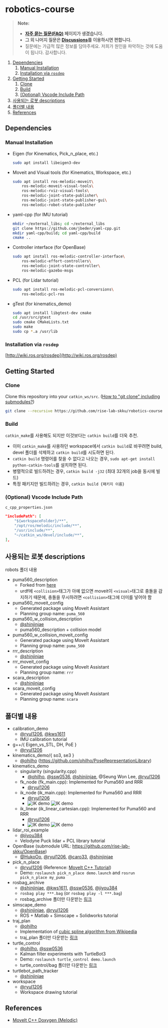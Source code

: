 # robotics-course

> **Note:**
> * **[자주 묻는 질문(FAQ)](https://github.com/rise-lab-skku/robotics-course/wiki/%EC%9E%90%EC%A3%BC-%EB%AC%BB%EB%8A%94-%EC%A7%88%EB%AC%B8(FAQ)) 페이지가 생겼습니다.**
> * **그 외 나머지 질문은 [Discussions](https://github.com/rise-lab-skku/robotics-course/discussions)를 이용하시면 편합니다.**
> * 질문에는 가급적 많은 정보를 담아주세요. 저희가 원인을 파악하는 것에 도움이 됩니다. 감사합니다.

1. [Dependencies](#dependencies)
   1. [Manual Installation](#manual-installation)
   2. [Installation via `rosdep`](#installation-via-rosdep)
2. [Getting Started](#getting-started)
   1. [Clone](#clone)
   2. [Build](#build)
   3. [(Optional) Vscode Include Path](#optional-vscode-include-path)
3. [사용되는 로봇 descriptions](#사용되는-로봇-descriptions)
4. [폴더별 내용](#폴더별-내용)
5. [References](#references)

## Dependencies

### Manual Installation

- Eigen (for Kinematics, Pick_n_place, etc.)

  ```sh
  sudo apt install libeigen3-dev
  ```

- Moveit and Visual tools (for Kinematics, Workspace, etc.)

  ```sh
  sudo apt install ros-melodic-moveit\
      ros-melodic-moveit-visual-tools\
      ros-melodic-rviz-visual-tools\
      ros-melodic-joint-state-publisher\
      ros-melodic-joint-state-publisher-gui\
      ros-melodic-robot-state-publisher
  ```

- yaml-cpp (for IMU tutorial)

  ```sh
  mkdir ~/external_libs; cd ~/external_libs
  git clone https://github.com/jbeder/yaml-cpp.git
  mkdir yaml-cpp/build; cd yaml-cpp/build
  cmake ..
  ```

- Controller interface (for OpenBase)

  ```sh
  sudo apt install ros-melodic-controller-interface\
      ros-melodic-effort-controllers\
      ros-melodic-joint-state-controller\
      ros-melodic-gazebo-msgs
  ```

- PCL (for Lidar tutorial)

  ```sh
  sudo apt install ros-melodic-pcl-conversions\
      ros-melodic-pcl-ros
  ```

- gTest (for kinematics_demo)

  ```sh
  sudo apt install libgtest-dev cmake
  cd /usr/src/gtest
  sudo cmake CMakeLists.txt
  sudo make
  sudo cp *.a /usr/lib
  ```

### Installation via `rosdep`

[http://wiki.ros.org/rosdep](http://wiki.ros.org/rosdep)

## Getting Started

### Clone

Clone this repository into your `catkin_ws/src`. ([How to "git clone" including submodules?](https://stackoverflow.com/questions/3796927/how-to-git-clone-including-submodules))

```sh
git clone --recursive https://github.com/rise-lab-skku/robotics-course.git
```

### Build

`catkin_make`를 사용해도 되지만 이것보다는 `catkin build`를 더욱 추천.

- 이미 `catkin_make`를 사용하던 workspace에서 `catkin build`로 바꾸려면 build, devel 폴더를 삭제하고 `catkin build`를 시도하면 된다.
- `catkin build` 명령어를 찾을 수 없다고 나오는 경우, `sudo apt-get install python-catkin-tools`를 설치하면 된다.
- 병렬적으로 빌드하려는 경우, `catkin build -j32` (최대 32개의 job을 동시에 빌드)
- 특정 패키지만 빌드하려는 경우, `catkin build {패키지 이름}`

### (Optional) Vscode Include Path

`c_cpp_properties.json`

```json
"includePath": [
    "${workspaceFolder}/**",
    "/opt/ros/melodic/include/**",
    "/usr/include/**",
    "~/catkin_ws/devel/include/**",
],
```

## 사용되는 로봇 descriptions

robots 폴더 내용

- puma560_description
  - Forked from [here](https://github.com/nimasarli/puma560_description)
  - urdf에 `<collision>`태그가 아예 없으면 moveit이 `<visual>`태그로 충돌을 감지하기 때문에, 충돌을 무시하려면 `<collision>`태그에 더미를 넣어야 함
- puma560_moveit_config
  - Generated package using MoveIt Assistant
  - Planning group name: `puma_560`
- puma560_w_collision_description
  - [@shinjinjae](https://github.com/shinjinjae)
  - puma560_description + collision model
- puma560_w_collision_moveit_config
  - Generated package using MoveIt Assistant
  - Planning group name: `puma_560`
- rrr_description
  - [@shinjinjae](https://github.com/shinjinjae)
- rrr_moveit_config
  - Generated package using MoveIt Assistant
  - Planning group name: `rrr`
- scara_description
  - [@shinjinjae](https://github.com/shinjinjae)
- scara_moveit_config
  - Generated package using MoveIt Assistant
  - Planning group name: `scara`

## 폴더별 내용

- calibration_demo
  - [@ryul1206](https://github.com/ryul1206), [@kws1611](https://github.com/rladntjd)
  - IMU calibration tutorial
- g++/{ Eigen_vs_STL, DH, PoE }
  - [@ryul1206](https://github.com/ryul1206)
- kinematics_demo/{ so3, se3 }
  - [@ohilho](https://github.com/ohilho) (https://github.com/ohilho/PoseRepresentationLibrary)
- kinematics_demo
  - singularity (singularity.cpp)
    - [@ohilho](https://github.com/ohilho), [@ssw0536](https://github.com/ssw0536), [@shinjinjae](https://github.com/shinjinjae), @Seung Won Lee, [@ryul1206](https://github.com/ryul1206)
  - fk_node (fk_main.cpp): Implemented for Puma560 and RRR
    - [@ryul1206](https://github.com/ryul1206)
  - ik_node (ik_main.cpp): Implemented for Puma560 and RRR
    - [@ryul1206](https://github.com/ryul1206)
    - ![IK demo](./img/ik_2022-01-13_184153.jpg) ![IK demo](./img/ik_rrr_2022-01-14.jpg)
  - ik_linear (ik_linear_cartesian.cpp): Implemented for Puma560 and RRR
    - [@ryul1206](https://github.com/ryul1206)
    - ![IK demo](./img/ik_linear_2022-01-13_213403.jpg) ![IK demo](./img/ik_rrr_linear_2022-01-14.jpg)
- lidar_roi_example
  - [@jiyou384](https://github.com/jiyou384)
  - Velodyne Puck lidar + PCL library tutorial
- OpenBase (submodule URL: https://github.com/rise-lab-skku/OpenBase)
  - [@HukoOo](https://github.com/HukoOo), [@ryul1206](https://github.com/ryul1206), [@caro33](https://github.com/caro33), [@shinjinjae](https://github.com/shinjinjae)
- pick_n_place
  - [@ryul1206](https://github.com/ryul1206) (Reference: [MoveIt C++ Tutorial](https://github.com/ros-planning/moveit_tutorials/blob/melodic-devel/doc/move_group_interface/src/move_group_interface_tutorial.cpp))
  - Demo: `roslaunch pick_n_place demo.launch` and `rosrun pick_n_place my_puma`
- rosbag_archive
  - [@shinjinjae](https://github.com/shinjinjae), [@kws1611](https://github.com/rladntjd), [@ssw0536](https://github.com/ssw0536), [@jiyou384](https://github.com/jiyou384)
  - `rosbag play ***.bag` (or `rosbag play -l ***.bag`)
  - rosbag_archive 폴더만 다운받는 [링크](https://minhaskamal.github.io/DownGit/#/home?url=https://github.com/rise-lab-skku/robotics-course/tree/main/rosbag_archive)
- simscape_demo
  - [@shinjinjae](https://github.com/shinjinjae), [@ryul1206](https://github.com/ryul1206)
  - ROS + Matlab + Simscape + Solidworks tutorial
- traj_plan
  - [@ohilho](https://github.com/ohilho)
  - Implementation of [cubic spline algorithm from Wikipedia](https://en.wikipedia.org/wiki/Spline_(mathematics)#Algorithm_for_computing_natural_cubic_splines)
  - traj_plan 폴더만 다운받는 [링크](https://minhaskamal.github.io/DownGit/#/home?url=https://github.com/rise-lab-skku/robotics-course/tree/main/traj_plan)
- turtle_control
  - [@ohilho](https://github.com/ohilho), [@ssw0536](https://github.com/ssw0536)
  - Kalman filter experiments with TurtleBot3
  - Demo: `roslaunch turtle_control demo.launch`
  - turtle_control/bag 폴더만 다운받는 [링크](https://minhaskamal.github.io/DownGit/#/home?url=https://github.com/rise-lab-skku/robotics-course/tree/main/turtle_control/bag)
- turtlebot_path_tracker
  - [@shinjinjae](https://github.com/shinjinjae)
- workspace
  - [@ryul1206](https://github.com/ryul1206)
  - Workspace drawing tutorial

## References

- [MoveIt C++ Doxygen (Melodic)](https://docs.ros.org/en/melodic/api/moveit_core/html/cpp/index.html)
